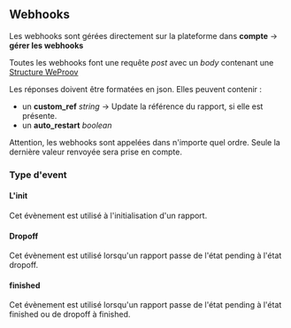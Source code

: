## Webhooks

Les webhooks sont gérées directement sur la plateforme dans **compte** -> **gérer les webhooks**

Toutes les webhooks font une requête *post* avec un *body* contenant une [Structure WeProov]()

Les réponses doivent être formatées en json.
Elles peuvent contenir :

- un **custom_ref** *string* -> Update la référence du rapport, si elle est présente.
- un **auto_restart** *boolean*

Attention, les webhooks sont appelées dans n'importe quel ordre. Seule la dernière valeur renvoyée sera prise en compte.

### Type d'event 

#### L'init

Cet évènement est utilisé à l'initialisation d'un rapport.

#### Dropoff

Cet évènement est utilisé lorsqu'un rapport passe de l'état pending à l'état dropoff.

#### finished

Cet évènement est utilisé lorsqu'un rapport passe de l'état pending à l'état finished ou de dropoff à finished.
